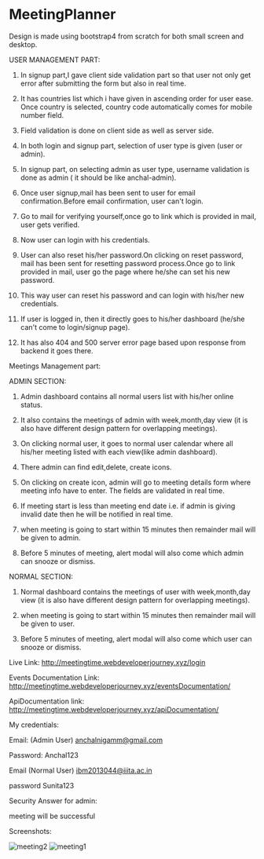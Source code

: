 # MeetingPlanner

Design is made using bootstrap4 from scratch for both small screen and desktop.

USER MANAGEMENT PART:

1) In signup part,I gave client side validation part so that user not only get error after submitting the form but also in real time.

2) It has countries list which i have given in ascending order for user ease. Once country is selected, country code automatically comes 
for mobile number field.

3) Field validation is done on client side as well as server side.

4) In both login and signup part, selection of user type is given (user or admin).

5) In signup part, on selecting admin as user type, username validation is done as admin ( it should be like anchal-admin).

6) Once user signup,mail has been sent to user for email confirmation.Before email confirmation, user can't login.

7) Go to mail for verifying yourself,once go to link which is provided in mail, user gets verified.

8) Now user can login with his credentials.

9) User can also reset his/her password.On clicking on reset password, mail has been sent for resetting password process.Once go to link
provided in mail, user go the page where he/she can set his new password.

10) This way user can reset his password and can login with his/her new credentials.

11) If user is logged in, then it directly goes to his/her dashboard (he/she can't come to login/signup page). 

12) It has also 404 and 500 server error page based upon response from backend it goes there.


Meetings Management part:

   ADMIN SECTION:

1) Admin dashboard contains all normal users list with his/her online status.

2) It also contains the meetings of admin with week,month,day view (it is also have different design pattern for overlapping meetings).

3) On clicking normal user, it goes to normal user calendar where all his/her meeting listed with each view(like admin dashboard).

4) There admin can find edit,delete, create icons.

5) On clicking on create icon, admin will go to meeting details form where meeting info have to enter. The fields are validated in real time.

6) If meeting start is less than meeting end date i.e. if admin is giving invalid date then he will be notified in real time.

7) when meeting is going to start within 15 minutes then remainder mail will be given to admin.

8) Before 5 minutes of meeting, alert modal will also come which admin can snooze or dismiss.

  NORMAL SECTION:

1) Normal dashboard contains the meetings of user with week,month,day view (it is also have different design pattern for overlapping meetings).

2) when meeting is going to start within 15 minutes then remainder mail will be given to user.

3) Before 5 minutes of meeting, alert modal will also come which user can snooze or dismiss.

Live Link:
http://meetingtime.webdeveloperjourney.xyz/login

Events Documentation Link:
http://meetingtime.webdeveloperjourney.xyz/eventsDocumentation/

ApiDocumentation link:
http://meetingtime.webdeveloperjourney.xyz/apiDocumentation/

My credentials:

Email: (Admin User)
anchalnigamm@gmail.com

Password:
Anchal123

Email (Normal User)
ibm2013044@iiita.ac.in

password
Sunita123


Security Answer for admin:

meeting will be successful

Screenshots:

![meeting2](https://user-images.githubusercontent.com/32920850/42731137-a162d4f4-8824-11e8-924c-795577d8f177.png)
![meeting1](https://user-images.githubusercontent.com/32920850/42731139-a6fd763a-8824-11e8-9491-ae76d5722e5b.png)




